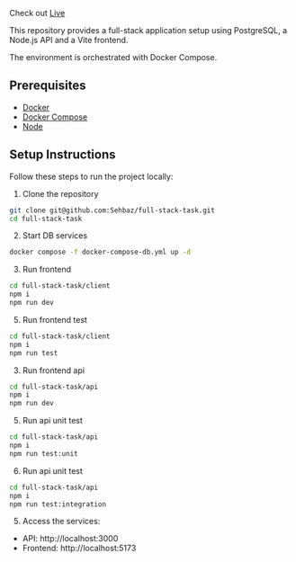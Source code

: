 Check out [Live](http://172.237.110.66:5173/login)

This repository provides a full-stack application setup using PostgreSQL, a Node.js API and a Vite frontend.

The environment is orchestrated with Docker Compose.

## Prerequisites

- [Docker](https://docs.docker.com/get-docker/)
- [Docker Compose](https://docs.docker.com/compose/)
- [Node](https://nodejs.org/en)

## Setup Instructions

Follow these steps to run the project locally:

1. Clone the repository

```bash
git clone git@github.com:Sehbaz/full-stack-task.git
cd full-stack-task
```

2. Start DB services

```bash
docker compose -f docker-compose-db.yml up -d
```

3. Run frontend

```bash
cd full-stack-task/client
npm i
npm run dev
```

5. Run frontend test

```bash
cd full-stack-task/client
npm i
npm run test
```

3. Run frontend api

```bash
cd full-stack-task/api
npm i
npm run dev
```

5. Run api unit test

```bash
cd full-stack-task/api
npm i
npm run test:unit
```

6. Run api unit test

```bash
cd full-stack-task/api
npm i
npm run test:integration
```

5. Access the services:

- API: http://localhost:3000
- Frontend: http://localhost:5173
